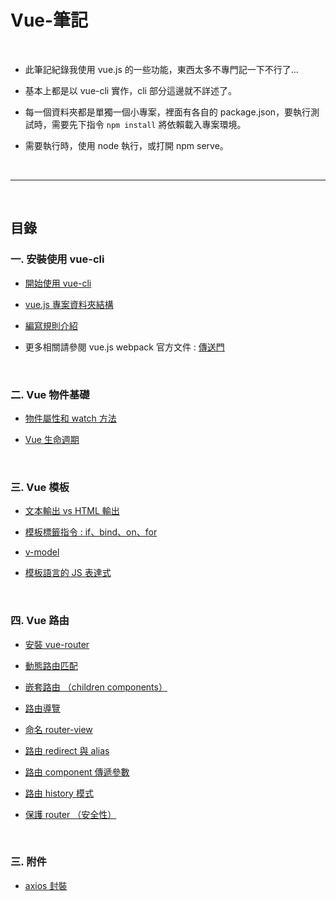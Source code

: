# Vue-筆記

<br>

* 此筆記紀錄我使用 vue.js 的一些功能，東西太多不專門記一下不行了...

* 基本上都是以 vue-cli 實作，cli 部分這邊就不詳述了。

* 每一個資料夾都是單獨一個小專案，裡面有各自的 package.json，要執行測試時，需要先下指令 `npm install` 將依賴載入專案環境。

* 需要執行時，使用 node 執行，或打開 npm serve。

<br>

---

<br>

## 目錄

### 一. 安裝使用 vue-cli

* [開始使用 vue-cli](./vue-cli/usingCli/README.md)

* [vue.js 專案資料夾結構](./vue-cli/projectStructure/README.md)

* [編寫規則介紹](./vue-cli/codingRule/README.md)

* 更多相關請參閱 vue.js webpack 官方文件 : [傳送門](https://vuejs-templates.github.io/webpack/)

<br>


### 二. Vue 物件基礎

* [物件屬性和 watch 方法](./vue-basic/attrAndWatch.js)

* [Vue 生命週期](./vue-basic/lifecycle.js)

<br>

### 三. Vue 模板

* [文本輸出 vs HTML 輸出](./vue-template/basics)

* [模板標籤指令 : if、bind、on、for](./vue-template/directives/README.md)

* [v-model](./vue-template/v-model/README.md)

* [模板語言的 JS 表達式](./vue-template/jsExpress)

<br>

### 四. Vue 路由

* [安裝 vue-router](./vue-router/install.md)

* [動態路由匹配](./vue-router/routerMatch)

* [嵌套路由 （children components）](./vue-router/children)

* [路由導覽](./vue-router/nav)

* [命名 router-view](./vue-router/routerView)

* [路由 redirect 與 alias](./vue-router/redirectAndAlias)

* [路由 component 傳遞參數](./vue-router/passValue)

* [路由 history 模式](./vue-router/history)

* [保護 router （安全性）](./vue-router/security)

<br>

### 三. 附件

* [axios 封裝](./utils/axios/Api.js)